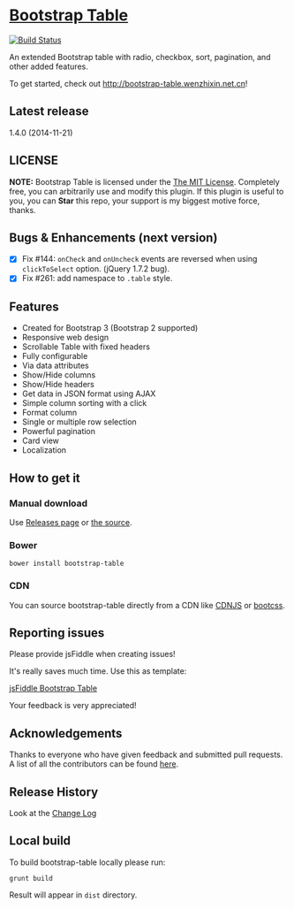 # [Bootstrap Table](http://bootstrap-table.wenzhixin.net.cn)

[![Build Status](https://travis-ci.org/wenzhixin/bootstrap-table.png)](https://travis-ci.org/wenzhixin/bootstrap-table)

An extended Bootstrap table with radio, checkbox, sort, pagination, and other added features.

To get started, check out http://bootstrap-table.wenzhixin.net.cn!

## Latest release

1.4.0 (2014-11-21)

## LICENSE

**NOTE:** Bootstrap Table is licensed under the [The MIT License](https://github.com/wenzhixin/bootstrap-table/blob/master/LICENSE). Completely free, you can arbitrarily use and modify this plugin. If this plugin is useful to you, you can **Star** this repo, your support is my biggest motive force, thanks.

## Bugs & Enhancements (next version)

- [x] Fix #144: `onCheck` and `onUncheck` events are reversed when using `clickToSelect` option. (jQuery 1.7.2 bug).
- [x] Fix #261: add namespace to `.table` style.

## Features

* Created for Bootstrap 3 (Bootstrap 2 supported)
* Responsive web design
* Scrollable Table with fixed headers
* Fully configurable
* Via data attributes
* Show/Hide columns
* Show/Hide headers
* Get data in JSON format using AJAX
* Simple column sorting with a click
* Format column
* Single or multiple row selection
* Powerful pagination
* Card view
* Localization

## How to get it

### Manual download

Use [Releases page](https://github.com/wenzhixin/bootstrap-table/releases) or [the source](https://github.com/wenzhixin/bootstrap-table/archive/master.zip).

### Bower

```
bower install bootstrap-table
```

### CDN

You can source bootstrap-table directly from a CDN like [CDNJS](http://www.cdnjs.com/libraries/bootstrap-table) or [bootcss](http://open.bootcss.com/bootstrap-table/).

## Reporting issues

Please provide jsFiddle when creating issues!

It's really saves much time. Use this as template:

[jsFiddle Bootstrap Table](http://bootstrap-table.wenzhixin.net.cn/examples/#basic)

Your feedback is very appreciated!

## Acknowledgements

Thanks to everyone who have given feedback and submitted pull requests. A list of all the contributors can be found [here](https://github.com/wenzhixin/bootstrap-table/blob/master/CONTRIBUTORS.md).

## Release History

Look at the [Change Log](https://github.com/wenzhixin/bootstrap-table/blob/master/CHANGELOG.md)

## Local build

To build bootstrap-table locally please run:

```
grunt build
```

Result will appear in `dist` directory.
